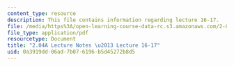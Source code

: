 ```yaml
---
content_type: resource
description: This file contains information regarding lecture 16-17.
file: /media/https%3A/open-learning-course-data-rc.s3.amazonaws.com/2-04a-systems-and-controls-spring-2013/0a3919dd06ad7b076196b5d45272b8d5_MIT2_04AS13_Lecture16-17.pdf
file_type: application/pdf
resourcetype: Document
title: "2.04A Lecture Notes \u2013 Lecture 16-17"
uid: 0a3919dd-06ad-7b07-6196-b5d45272b8d5
---
```


